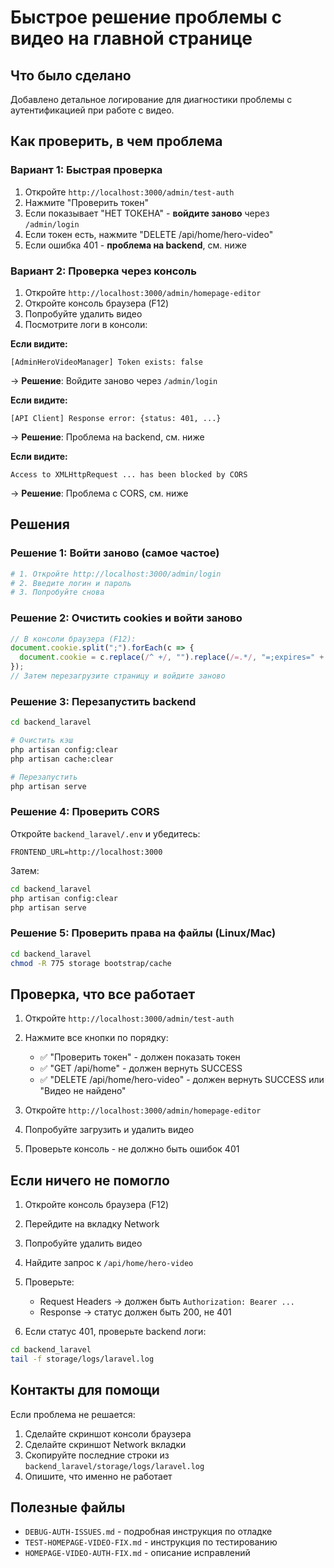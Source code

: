 # Быстрое решение проблемы с видео на главной странице

## Что было сделано

Добавлено детальное логирование для диагностики проблемы с аутентификацией при работе с видео.

## Как проверить, в чем проблема

### Вариант 1: Быстрая проверка

1. Откройте `http://localhost:3000/admin/test-auth`
2. Нажмите "Проверить токен"
3. Если показывает "НЕТ ТОКЕНА" - **войдите заново** через `/admin/login`
4. Если токен есть, нажмите "DELETE /api/home/hero-video"
5. Если ошибка 401 - **проблема на backend**, см. ниже

### Вариант 2: Проверка через консоль

1. Откройте `http://localhost:3000/admin/homepage-editor`
2. Откройте консоль браузера (F12)
3. Попробуйте удалить видео
4. Посмотрите логи в консоли:

**Если видите:**
```
[AdminHeroVideoManager] Token exists: false
```
→ **Решение**: Войдите заново через `/admin/login`

**Если видите:**
```
[API Client] Response error: {status: 401, ...}
```
→ **Решение**: Проблема на backend, см. ниже

**Если видите:**
```
Access to XMLHttpRequest ... has been blocked by CORS
```
→ **Решение**: Проблема с CORS, см. ниже

## Решения

### Решение 1: Войти заново (самое частое)

```bash
# 1. Откройте http://localhost:3000/admin/login
# 2. Введите логин и пароль
# 3. Попробуйте снова
```

### Решение 2: Очистить cookies и войти заново

```javascript
// В консоли браузера (F12):
document.cookie.split(";").forEach(c => {
  document.cookie = c.replace(/^ +/, "").replace(/=.*/, "=;expires=" + new Date().toUTCString() + ";path=/");
});
// Затем перезагрузите страницу и войдите заново
```

### Решение 3: Перезапустить backend

```bash
cd backend_laravel

# Очистить кэш
php artisan config:clear
php artisan cache:clear

# Перезапустить
php artisan serve
```

### Решение 4: Проверить CORS

Откройте `backend_laravel/.env` и убедитесь:
```
FRONTEND_URL=http://localhost:3000
```

Затем:
```bash
cd backend_laravel
php artisan config:clear
php artisan serve
```

### Решение 5: Проверить права на файлы (Linux/Mac)

```bash
cd backend_laravel
chmod -R 775 storage bootstrap/cache
```

## Проверка, что все работает

1. Откройте `http://localhost:3000/admin/test-auth`
2. Нажмите все кнопки по порядку:
   - ✅ "Проверить токен" - должен показать токен
   - ✅ "GET /api/home" - должен вернуть SUCCESS
   - ✅ "DELETE /api/home/hero-video" - должен вернуть SUCCESS или "Видео не найдено"

3. Откройте `http://localhost:3000/admin/homepage-editor`
4. Попробуйте загрузить и удалить видео
5. Проверьте консоль - не должно быть ошибок 401

## Если ничего не помогло

1. Откройте консоль браузера (F12)
2. Перейдите на вкладку Network
3. Попробуйте удалить видео
4. Найдите запрос к `/api/home/hero-video`
5. Проверьте:
   - Request Headers → должен быть `Authorization: Bearer ...`
   - Response → статус должен быть 200, не 401

6. Если статус 401, проверьте backend логи:
```bash
cd backend_laravel
tail -f storage/logs/laravel.log
```

## Контакты для помощи

Если проблема не решается:
1. Сделайте скриншот консоли браузера
2. Сделайте скриншот Network вкладки
3. Скопируйте последние строки из `backend_laravel/storage/logs/laravel.log`
4. Опишите, что именно не работает

## Полезные файлы

- `DEBUG-AUTH-ISSUES.md` - подробная инструкция по отладке
- `TEST-HOMEPAGE-VIDEO-FIX.md` - инструкция по тестированию
- `HOMEPAGE-VIDEO-AUTH-FIX.md` - описание исправлений
